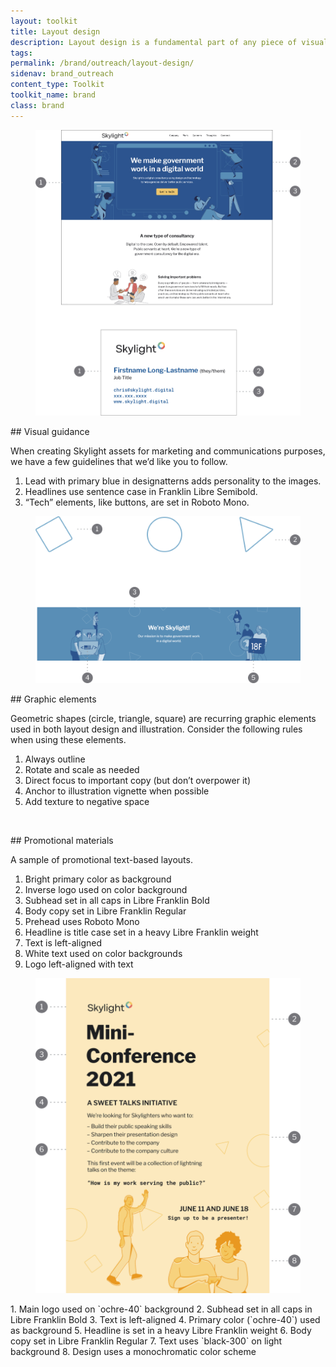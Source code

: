 ```yaml
---
layout: toolkit
title: Layout design
description: Layout design is a fundamental part of any piece of visual communication. Whether we’re designing a web page or a business card, our layout is key when it comes to creating an engaging and user-friendly experience.
tags:
permalink: /brand/outreach/layout-design/
sidenav: brand_outreach
content_type: Toolkit
toolkit_name: brand
class: brand
---
```


<div class="row brand__content-section">
<div class="col-md-8">
  <div class="section__container p-5">
    <figure class="">
      <img class="" src="/img/brand/outreach/visual-guidance.jpg" alt="">
    </figure>
  </div>
</div>
<div class="col-md-4" markdown="1">
## Visual guidance

When creating Skylight assets for marketing and communications purposes, we have a few guidelines that we’d like you to follow.

1. Lead with primary blue in designatterns adds personality to the images.
1. Headlines use sentence case in Franklin Libre Semibold.
1. “Tech” elements, like buttons, are set in Roboto Mono.
</div>
</div>

<div class="row brand__content-section">
<div class="col-md-8">
  <div class="section__container p-5">
    <figure class="">
      <img class="" src="/img/brand/outreach/graphic-elements.svg" alt="">
    </figure>
  </div>
</div>
<div class="col-md-4" markdown="1">
## Graphic elements

Geometric shapes (circle, triangle, square) are recurring graphic elements used in both layout design and illustration. Consider the following rules when using these elements.

1. Always outline
1. Rotate and scale as needed
1. Direct focus to important copy (but don’t overpower it)
1. Anchor to illustration vignette when possible
1. Add texture to negative space
</div>
</div>

<div class="row brand__content-section">
  <div class="col-md-8">
    <div class="section__container p-5">
      <figure class="">
        <img class="" src="/img/brand/outreach/promo-1.svg" alt="">
      </figure>
    </div>
  </div>
<div class="col-md-4" markdown="1">
## Promotional materials

A sample of promotional text-based layouts.

1. Bright primary color as background
1. Inverse logo used on color background
1. Subhead set in all caps in Libre Franklin Bold
1. Body copy set in Libre Franklin Regular
1. Prehead uses Roboto Mono
1. Headline is title case set in a heavy Libre Franklin weight
1. Text is left-aligned
1. White text used on color backgrounds
1. Logo left-aligned with text
</div>
</div>

<div class="row brand__content-section">
  <div class="col-md-8">
    <div class="section__container p-5">
      <figure class="">
        <img class="" src="/img/brand/outreach/promo-2.svg" alt="">
      </figure>
    </div>
  </div>
<div class="col-md-4" markdown="1">
1. Main logo used on `ochre-40` background
2. Subhead set in all caps in Libre Franklin Bold
3. Text is left-aligned
4. Primary color (`ochre-40`) used as background
5. Headline is set in a heavy Libre Franklin weight
6. Body copy set in Libre Franklin Regular
7. Text uses `black-300` on light background
8. Design uses a monochromatic color scheme
</div>
</div>
